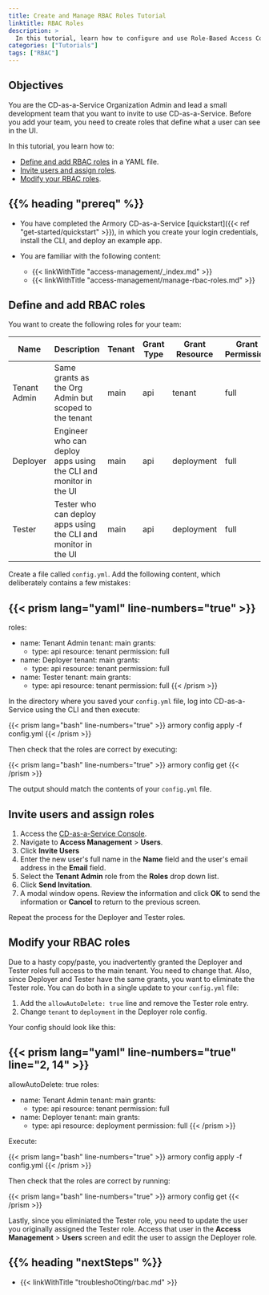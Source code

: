 ```yaml
---
title: Create and Manage RBAC Roles Tutorial
linktitle: RBAC Roles
description: >
  In this tutorial, learn how to configure and use Role-Based Access Control (RBAC) for Armory Continuous Deployment-as-a-Service users.
categories: ["Tutorials"]
tags: ["RBAC"]
---
```


## Objectives

You are the CD-as-a-Service Organization Admin and lead a small development team that you want to invite to use CD-as-a-Service. Before you add your team, you need to create roles that define what a user can see in the UI.


In this tutorial, you learn how to:

* [Define and add RBAC roles](#define-and-add-rbac-roles) in a YAML file.
* [Invite users and assign roles](#invite-users-and-assign-roles).
* [Modify your RBAC roles](#modify-your-rbac-roles).


## {{% heading "prereq" %}}

* You have completed the Armory CD-as-a-Service [quickstart]({{< ref "get-started/quickstart" >}}), in which you create your login credentials, install the CLI, and deploy an example app.
* You are familiar with the following content:

    * {{< linkWithTitle "access-management/_index.md" >}}
    * {{< linkWithTitle "access-management/manage-rbac-roles.md" >}}

## Define and add RBAC roles
<!-- add an M2M role once that's implemented in the UI -->

You want to create the following roles for your team:

| Name         | Description                                                      | Tenant | Grant Type | Grant Resource | Grant Permission |
|--------------|------------------------------------------------------------------|--------|------------|----------------|------------------|
| Tenant Admin | Same grants as the Org Admin but scoped to the tenant            | main   | api        | tenant         | full             |
| Deployer     | Engineer who can deploy apps using the CLI and monitor in the UI | main   | api        | deployment    | full             |
| Tester       | Tester who can deploy apps using the CLI and monitor in the UI   | main   | api        | deployment    | full             |


Create a file called `config.yml`.  Add the following content, which deliberately contains a few mistakes:

{{< prism lang="yaml" line-numbers="true" >}}
---
roles:
  - name: Tenant Admin
    tenant: main
    grants:
      - type: api
        resource: tenant
        permission: full
  - name: Deployer
    tenant: main
    grants:
      - type: api
        resource: tenant
        permission: full
  - name: Tester
    tenant: main
    grants:
      - type: api
        resource: tenant
        permission: full
{{< /prism >}}

In the directory where you saved your `config.yml` file, log into CD-as-a-Service using the CLI and then execute:

{{< prism lang="bash" line-numbers="true" >}}
armory config apply -f config.yml
{{< /prism >}}

Then check that the roles are correct by executing:

{{< prism lang="bash" line-numbers="true" >}}
armory config get
{{< /prism >}}

The output should match the contents of your `config.yml` file.

## Invite users and assign roles

1. Access the [CD-as-a-Service Console](https://console.cloud.armory.io).
1. Navigate to **Access Management** > **Users**.
1. Click **Invite Users**
1. Enter the new user's full name in the **Name** field and the user's email address in the **Email** field.
1. Select the **Tenant Admin** role from the **Roles** drop down list.
1. Click **Send Invitation**.
1. A modal window opens. Review the information and click **OK** to send the information or **Cancel** to return to the previous screen.

Repeat the process for the Deployer and Tester roles.

<!--
## Create Client Credentials and assign a role

1. Access the [CD-as-a-Service Console](https://console.cloud.armory.io).
1. Navigate to **Access Management** > **Client Credentials**.

-->



## Modify your RBAC roles

Due to a hasty copy/paste, you inadvertently granted the Deployer and Tester roles full access to the main tenant. You need to change that. Also, since Deployer and Tester have the same grants, you want to eliminate the Tester role. You can do both in a single update to your `config.yml` file:

1. Add the `allowAutoDelete: true` line and remove the Tester role entry.
1. Change `tenant` to `deployment` in the Deployer role config.

Your config should look like this:

{{< prism lang="yaml" line-numbers="true" line="2, 14" >}}
---
allowAutoDelete: true
roles:
  - name: Tenant Admin
    tenant: main
    grants:
      - type: api
        resource: tenant
        permission: full
  - name: Deployer
    tenant: main
    grants:
      - type: api
        resource: deployment
        permission: full
{{< /prism >}}

Execute:

{{< prism lang="bash" line-numbers="true" >}}
armory config apply -f config.yml
{{< /prism >}}

Then check that the roles are correct by running:

{{< prism lang="bash" line-numbers="true" >}}
armory config get
{{< /prism >}}

Lastly, since you eliminiated the Tester role, you need to update the user you originally assigned the Tester role. Access that user in the **Access Management** > **Users** screen and edit the user to assign the Deployer role.

## {{% heading "nextSteps" %}}

* {{< linkWithTitle "troubleshoOting/rbac.md" >}}